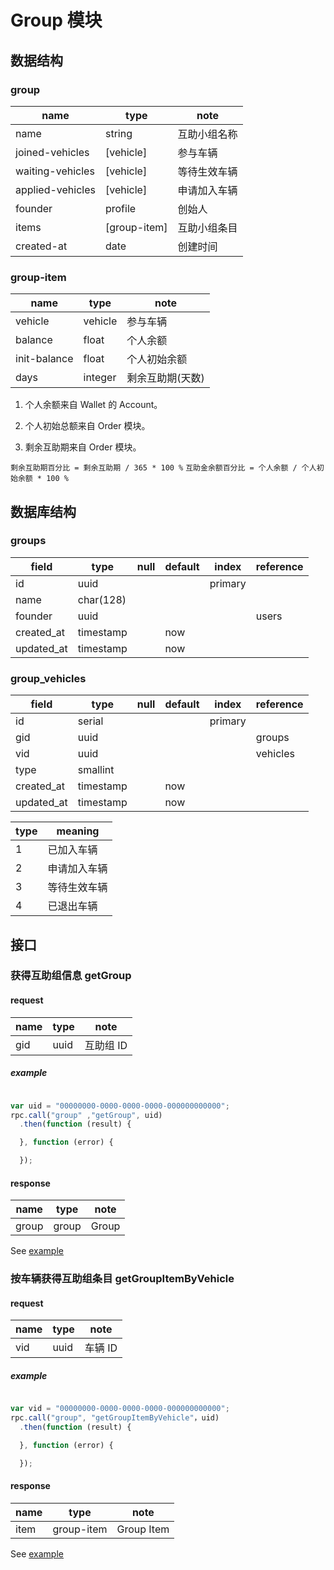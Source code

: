 # Group 模块

## 数据结构

### group

| name             | type         | note         |
| ----             | ----         | ----         |
| name             | string       | 互助小组名称 |
| joined-vehicles  | [vehicle]    | 参与车辆     |
| waiting-vehicles | [vehicle]    | 等待生效车辆 |
| applied-vehicles | [vehicle]    | 申请加入车辆 |
| founder          | profile      | 创始人       |
| items            | [group-item] | 互助小组条目 |
| created-at       | date         | 创建时间     |

### group-item

| name         | type    | note             |
| ----         | ----    | ----             |
| vehicle      | vehicle | 参与车辆         |
| balance      | float   | 个人余额         |
| init-balance | float   | 个人初始余额     |
| days         | integer | 剩余互助期(天数) |

1. 个人余额来自 Wallet 的 Account。

2. 个人初始总额来自 Order 模块。

3. 剩余互助期来自 Order 模块。

`剩余互助期百分比 = 剩余互助期 / 365 * 100 %`
`互助金余额百分比 = 个人余额 / 个人初始余额 * 100 %`

## 数据库结构

### groups

| field       | type      | null | default | index   | reference |
| ----        | ----      | ---- | ----    | ----    | ----      |
| id          | uuid      |      |         | primary |           |
| name        | char(128) |      |         |         |           |
| founder     | uuid      |      |         |         | users     |
| created\_at | timestamp |      | now     |         |           |
| updated\_at | timestamp |      | now     |         |           |

### group\_vehicles

| field       | type      | null | default | index   | reference |
| ----        | ----      | ---- | ----    | ----    | ----      |
| id          | serial    |      |         | primary |           |
| gid         | uuid      |      |         |         | groups    |
| vid         | uuid      |      |         |         | vehicles  |
| type        | smallint  |      |         |         |           |
| created\_at | timestamp |      | now     |         |           |
| updated\_at | timestamp |      | now     |         |           |

| type | meaning      |
| ---- | ----         |
| 1    | 已加入车辆   |
| 2    | 申请加入车辆 |
| 3    | 等待生效车辆 |
| 4    | 已退出车辆   |

## 接口

### 获得互助组信息 getGroup

#### request

| name | type | note      |
| ---- | ---- | ----      |
| gid  | uuid | 互助组 ID |

##### example

```javascript

var uid = "00000000-0000-0000-0000-000000000000";
rpc.call("group" ,"getGroup", uid)
  .then(function (result) {

  }, function (error) {

  });
```

#### response

| name  | type  | note  |
| ----  | ----  | ----  |
| group | group | Group |

See [example](../data/group/getGroup.json)

### 按车辆获得互助组条目 getGroupItemByVehicle

#### request

| name | type | note    |
| ---- | ---- | ----    |
| vid  | uuid | 车辆 ID |

##### example

```javascript

var vid = "00000000-0000-0000-0000-000000000000";
rpc.call("group", "getGroupItemByVehicle"，uid)
  .then(function (result) {

  }, function (error) {

  });
```

#### response

| name | type       | note       |
| ---- | ----       | ----       |
| item | group-item | Group Item |

See [example](../data/group/getGroupItemByVehicle.json)

